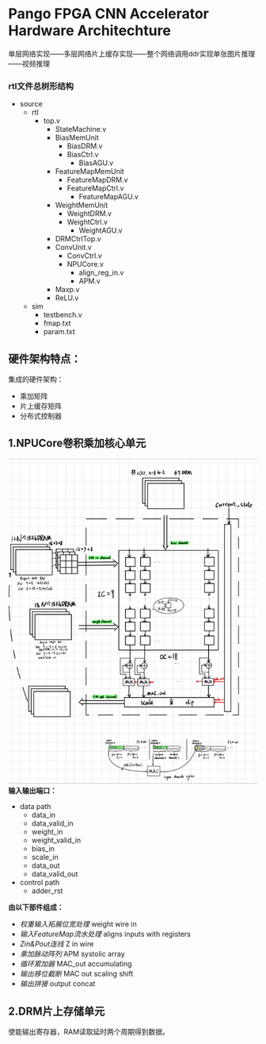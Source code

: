 # Pango FPGA CNN Accelerator Hardware Architechture

单层网络实现——多层网络片上缓存实现——整个网络调用ddr实现单张图片推理——视频推理

### rtl文件总树形结构
- source
  - rtl
    - top.v
      - StateMachine.v
      - BiasMemUnit
        - BiasDRM.v
        - BiasCtrl.v
          - BiasAGU.v  
      - FeatureMapMemUnit 
        - FeatureMapDRM.v
        - FeatureMapCtrl.v
          - FeatureMapAGU.v
      - WeightMemUnit
        - WeightDRM.v
        - WeightCtrl.v
          - WeightAGU.v
      - DRMCtrlTop.v       
      - ConvUnit.v
        - ConvCtrl.v
        - NPUCore.v
          - align_reg_in.v
          - APM.v
      - Maxp.v
      - ReLU.v
  - sim
    - testbench.v
    - fmap.txt
    - param.txt

## 硬件架构特点：
集成的硬件架构：
- 乘加矩阵
- 片上缓存矩阵
- 分布式控制器

## 1.NPUCore卷积乘加核心单元
![Top](\images\TopArchitechture.png "Top")
**输入输出端口：**
- data path
  - data_in
  - data_valid_in
  - weight_in
  - weight_valid_in
  - bias_in
  - scale_in
  - data_out
  - data_valid_out
- control path
  - adder_rst

**由以下部件组成：**
- *权重输入拓展位宽处理* weight wire in
- *输入FeatureMap流水处理* aligns inputs with registers
- *Zin&Pout连线* Z in wire
- *乘加脉动阵列* APM systolic array
- *循环累加器* MAC_out accumulating
- *输出移位截断* MAC out scaling shift
- *输出拼接* output concat
## 2.DRM片上存储单元

使能输出寄存器，RAM读取延时两个周期得到数据。